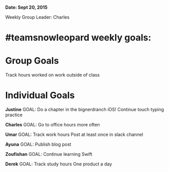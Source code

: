 **Date: Sept 20, 2015**

Weekly Group Leader: Charles

# #teamsnowleopard weekly goals:

# Group Goals
Track hours worked on work outside of class


# Individual Goals
**Justine**
GOAL: 
Do a chapter in the bignerdranch iOS!
Continue touch typing practice 

**Charles**
GOAL: 
Go to office hours more often 

**Umar**
GOAL: 
Track work hours
Post at least once in slack channel

**Ayuna**
GOAL: 
Publish blog post

**Zoufishan**
GOAL:
Continue learning Swift 

**Derek**
GOAL: 
Track study hours
One product a day
